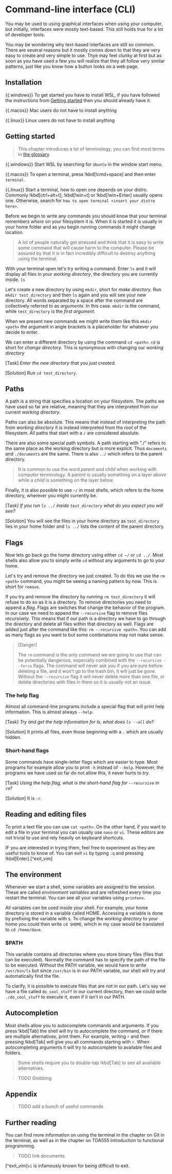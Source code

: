 # Command-line interface (CLI)

You may be used to using graphical interfaces when using your computer, but initially, interfaces were mostly text-based. This still holds true for a lot of developer tools.

You may be wondering why text-based interfaces are still so common. There are several reasons but it mostly comes down to that they are very easy to create and very simple to use. Thye may feel clunky at first but as soon as you have used a few you will realize that they all follow very similar patterns, just like you know how a button looks on a web page.

## Installation

{{.windows}}
To get started you have to install WSL, if you have followed the instructions from [Getting started](../getting_started.md) then you should already have it.

{{.macos}}
Mac users do not have to install anything

{{.linux}}
Linux users do not have to install anything

## Getting started

> This chapter introduces a lot of terminology, you can find most terms in [the glossary](../glossary.md#command-line-terms).

{{.windows}}
Start WSL by searching for `Ubuntu` in the window start menu.

{{.macos}}
To open a terminal, press !kbd[!cmd+space] and then enter `terminal`.

{{.linux}}
Start a terminal, how to open one depends on your distro. Commonly !kbd[ctrl+alt+t], !kbd[!win+t] or !kbd[!win+Enter] usually opens one. Otherwise, search for `how to open terminal <insert your distro here>`.

Before we begin to write any commands you should know that your terminal remembers _where_ on your filesystem it is. When it is started it is usually in your home folder and as you begin running commands it might change location.

> A lot of people naturally get stressed and think that it is easy to write some command that will cause harm to the computer. Please be assured by that it is in fact incredibly difficult to destroy anything using the terminal.

With your terminal open let's try writing a command. Enter `ls` and it will display all files in your _working directory_, the directory you are currently inside. `ls`

Let's create a new directory by using `mkdir`, short for _make directory_. Run `mkdir test_directory` and then `ls` again and you will see your new directory. All words separated by a space after the command are collectively referred to as _arguments_. In this case. `mkdir` is the command, while `test_directory` is the _first argument_.

When we present new commands we might write them like this `mkdir <path>` the argument in angle brackets is a placeholder for whatever you decide to enter.

We can enter a different directory by using the command `cd <path>`. `cd` is short for _change directory_. This is synonymous with changing our _working directory_

[Task]
_Enter the new directory that you just created._

[Solution]
Run `cd test_directory`.

## Paths

A path is a string that specifies a location on your filesystem. The paths we have used so far are relative, meaning that they are interpreted from our current _working directory_.

Paths can also be absolute. This means that instead of interpreting the path from _working directory_ it is instead interpreted from the _root_ of the filesystem. All paths that start with a `/` are considered absolute.

There are also some special path symbols. A path starting with "./" refers to the same place as the working directory but is more explicit. Thus `documents` and `./documents` are the same. There is also `../` which refers to the parent directory.

> It is common to use the word _parent_ and _child_ when working with computer terminology. A _parent_ is usually something on a layer above while a _child_ is something on the layer below.

Finally, it is also possible to use `~/` in most shells, which refers to the home directory, wherever you might currently be.

[Task]
_If you run `ls ../` inside `test_directory` what do you expect you will see?_

[Solution]
You will see the files in your home directory as `test_directory` lies in your home folder and `ls ../` lists the content of the parent directory.

## Flags

Now lets go back go the home directory using either `cd ~/` or `cd ../`. Most shells also allow you to simply write `cd` without any arguments to go to your home.

Let's try and remove the directory we just created. To do this we use the `rm <path>` command, you might be seeing a naming pattern by now. This is short for `remove`.

If you try and remove the directory by running `rm test_directory` it will refuse to do so as it is a directory. To remove directories you need to append a _flag_. Flags are switches that change the behavior of the program. In our case we need to append the `--recursive` flag to remove files _recursively_. This means that if our path is a directory we have to go through the directory and delete all files within that directory as well. Flags are added just after the command like this: `rm --recursive <path>`. You can add as many flags as you want to but some combinations may not make sense.

> [Danger]
>
> The `rm` command is the only command we are going to use that can be potentially dangerous, especially combined with the `--recursive --force` flags. The command will never ask you if you are sure before deleting a file, and it won't go to the trash bin, it will just be gone. Without the `--recursive` flag it will never delete more than one file, or delete directories with files in them so it is usually not an issue.

### The help flag

Almost all command-line programs include a special flag that will print help information. This is almost always `--help`.

[Task]
_Try and get the help information for ls, what does `ls --all` do?_

[Solution]
It prints all files, even those beginning with a `.` which are usually hidden.

### Short-hand flags

Some commands have single-letter flags which are easier to type. Most programs for example allow you to print `-h` instead of `--help`. However, the programs we have used so far do not allow this, it never hurts to try.

[Task]
_Using the help flag, what is the short-hand flag for `--recursive` in `rm`?_

[Solution]
It is `-r`.

## Reading and editing files

To print a text file you can use `cat <path>`. On the other hand, if you want to edit a file in your terminal you can usually use `nano` or `vi`. These editors are not trivial to use and rely heavily on keyboard shortcuts.

IF you are interested in trying them, feel free to experiment as they are useful tools to know of. You can exit `vi` by typing `:q` and pressing !kbd[Enter].[^exit_vim]

## The environment

Whenever we start a shell, some variables are assigned to the session. These are called _environment variables_ and are refreshed every time you restart the terminal. You can see all your variables using `printenv`.

All variables can be used inside your shell. For example, your home directory is stored in a variable called HOME. Accessing a variable is done by prefixing the variable with `$`. To change the _working directory_ to your home you could then write `cd $HOME`, which in my case would be translated to `cd /home/dave`.

### $PATH

This variable contains all directories where you store binary files (files that can be executed). Normally the command has to specify the path of the file to be executed. Without the PATH variable, we would have to write `/usr/bin/ls` but since `/usr/bin` is in our PATH variable, our shell will try and automatically find the file.

To clarify, it is possible to execute files that are not in our path. Let's say we have a file called `do_cool_stuff` in our current directory, then we could write `./do_cool_stuff` to execute it, even if it isn't in our PATH.

## Autocompletion

Most shells allow you to autocomplete commands and arguments. If you press !kbd[Tab] the shell will try to autocomplete the command, or if there are multiple alternatives, print them. For example, writing `r` and then pressing !kbd[Tab] will give you all commands starting with `r`. When autocompleting arguments it will try to autocomplete to available files and folders.

> Some shells require you to double-tap !kbd[Tab] to see all available alternatives.

> TODO Globbing

## Appendix

> TODO add a bunch of useful commands

## Further reading

You can find more information on using the terminal in the chapter on Git in the terminal, as well as in the chapter on TDA555 Introduction to functional programming.

> TODO link documents

[^exit_vim]`vi` is infamously known for being difficult to exit.
